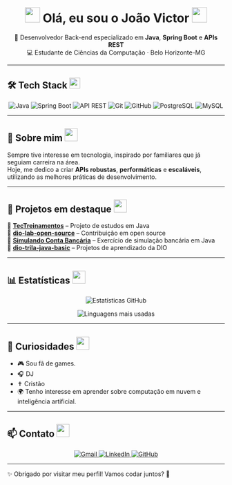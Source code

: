 <!-- Banner animado -->
<h1 align="center">
  <img src="https://media.giphy.com/media/hvRJCLFzcasrR4ia7z/giphy.gif" width="35">
  Olá, eu sou o João Victor
  <img src="https://media.giphy.com/media/26ufdipQqU2lhNA4g/giphy.gif" width="35">
</h1>

<p align="center">
  🚀 Desenvolvedor Back-end especializado em <strong>Java</strong>, <strong>Spring Boot</strong> e <strong>APIs REST</strong><br>
  💻 Estudante de Ciências da Computação · Belo Horizonte-MG
</p>

---

## 🛠️ Tech Stack <img src="https://media.giphy.com/media/WUlplcMpOCEmTGBtBW/giphy.gif" width="25">

<p align="center">
  <img src="https://img.shields.io/badge/java-%23ED8B00.svg?style=for-the-badge&logo=openjdk&logoColor=white" alt="Java"/>
  <img src="https://img.shields.io/badge/spring%20boot-6DB33F.svg?style=for-the-badge&logo=spring&logoColor=white" alt="Spring Boot"/>
  <img src="https://img.shields.io/badge/api%20rest-02569B.svg?style=for-the-badge&logo=swagger&logoColor=white" alt="API REST"/>
  <img src="https://img.shields.io/badge/git-E44C30?style=for-the-badge&logo=git&logoColor=white" alt="Git"/>
  <img src="https://img.shields.io/badge/github-%23121011.svg?style=for-the-badge&logo=github&logoColor=white" alt="GitHub"/>
  <img src="https://img.shields.io/badge/postgresql-336791.svg?style=for-the-badge&logo=postgresql&logoColor=white" alt="PostgreSQL"/>
  <img src="https://img.shields.io/badge/mysql-4479A1.svg?style=for-the-badge&logo=mysql&logoColor=white" alt="MySQL"/>
</p>

---

## 📌 Sobre mim <img src="https://media.giphy.com/media/3o7aD2saalBwwftBIY/giphy.gif" width="30">

Sempre tive interesse em tecnologia, inspirado por familiares que já seguiam carreira na área.  
Hoje, me dedico a criar **APIs robustas**, **performáticas** e **escaláveis**, utilizando as melhores práticas de desenvolvimento.  

---

## 🌟 Projetos em destaque <img src="https://media.giphy.com/media/xT9IgzoKnwFNmISR8I/giphy.gif" width="30">

🔹 [**TecTreinamentos**](https://github.com/Joao-V36/TecTreinamentos) – Projeto de estudos em Java  
🔹 [**dio-lab-open-source**](https://github.com/Joao-V36/dio-lab-open-source) – Contribuição em open source  
🔹 [**Simulando Conta Bancária**](https://github.com/Joao-V36/Simulando-Conta-Bancaria) – Exercício de simulação bancária em Java  
🔹 [**dio-trila-java-basic**](https://github.com/Joao-V36/dio-trila-java-basic) – Projetos de aprendizado da DIO  

---

## 📊 Estatísticas <img src="https://media.giphy.com/media/du3J3cXyzhj75IOgvA/giphy.gif" width="30">

<p align="center">
  <img src="https://github-readme-stats.vercel.app/api?username=Joao-V36&show_icons=true&theme=radical" alt="Estatísticas GitHub"/>
</p>

<p align="center">
  <img src="https://github-readme-stats.vercel.app/api/top-langs/?username=Joao-V36&layout=compact&theme=radical" alt="Linguagens mais usadas"/>
</p>

---

## 🤔 Curiosidades <img src="https://media.giphy.com/media/26ufnwz3wDUli7GU0/giphy.gif" width="30">

- 🎮 Sou fã de games.   
- 🎧 DJ
- ✝️ Cristão
- 🌍 Tenho interesse em aprender sobre computação em nuvem e inteligência artificial.  

---

## 📫 Contato <img src="https://media.giphy.com/media/l4pTfx2qLszoacZRS/giphy.gif" width="30">

<p align="center">
  <a href="mailto:joaovictor@gmail.com">
    <img src="https://img.shields.io/badge/Gmail-D14836.svg?style=for-the-badge&logo=gmail&logoColor=white" alt="Gmail"/>
  </a>
  <a href="https://www.linkedin.com/in/joaovictor36">
    <img src="https://img.shields.io/badge/LinkedIn-0077B5.svg?style=for-the-badge&logo=linkedin&logoColor=white" alt="LinkedIn"/>
  </a>
  <a href="https://github.com/Joao-V36">
    <img src="https://img.shields.io/badge/GitHub-181717.svg?style=for-the-badge&logo=github&logoColor=white" alt="GitHub"/>
  </a>
</p>

---

✨ Obrigado por visitar meu perfil! Vamos codar juntos? 🚀
